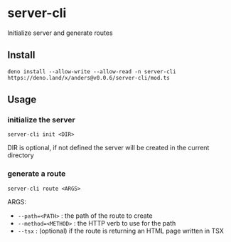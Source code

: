 # server-cli

Initialize server and generate routes

## Install

```
deno install --allow-write --allow-read -n server-cli https://deno.land/x/anders@v0.0.6/server-cli/mod.ts
```

## Usage

### initialize the server

`server-cli init <DIR>`

DIR is optional, if not defined the server will be created in the current
directory

### generate a route

`server-cli route <ARGS>`

ARGS:

- `--path=<PATH>` : the path of the route to create
- `--method=<METHOD>` : the HTTP verb to use for the path
- `--tsx` : (optional) if the route is returning an HTML page written in TSX
